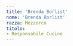 ```yaml
---
title: 'Brenda Borlist'
nome: 'Brenda Borlist'
razza: Mezzorco
titolo:
- Responsabile Cucine
---
```

